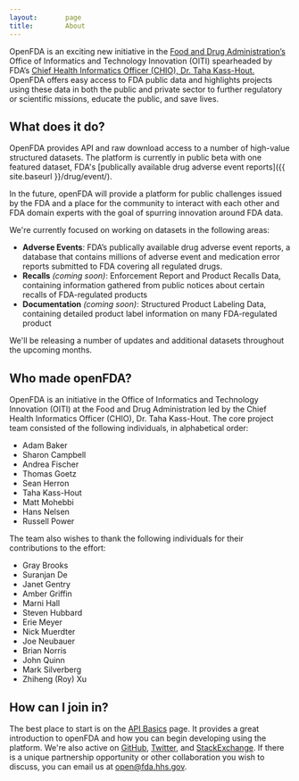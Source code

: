 ```yaml
---
layout:       page
title:        About
---
```


OpenFDA is an exciting new initiative in the [Food and Drug Administration’s](http://www.fda.gov/) Office of Informatics and Technology Innovation (OITI) spearheaded by FDA’s [Chief Health Informatics Officer (CHIO), Dr. Taha Kass-Hout.](http://www.fda.gov/AboutFDA/CentersOffices/ucm349836.htm) OpenFDA offers easy access to FDA public data and highlights projects using these data in both the public and private sector to further regulatory or scientific missions, educate the public, and save lives.

## What does it do?

OpenFDA provides API and raw download access to a number of high-value structured datasets. The platform is currently in public beta with one featured dataset, FDA's [publically available drug adverse event reports]({{ site.baseurl }}/drug/event/).

In the future, openFDA will provide a platform for public challenges issued by the FDA and a place for the community to interact with each other and FDA domain experts with the goal of spurring innovation around FDA data.

We're currently focused on working on datasets in the following areas:

- **Adverse Events**: FDA’s publically available drug adverse event reports, a database that contains millions of adverse event and medication error reports submitted to FDA covering all regulated drugs.
- **Recalls** *(coming soon)*: Enforcement Report and Product Recalls Data, containing information gathered from public notices about certain recalls of FDA-regulated products
- **Documentation** *(coming soon)*: Structured Product Labeling Data, containing detailed product label information on many FDA-regulated product

We'll be releasing a number of updates and additional datasets throughout the upcoming months.

## Who made openFDA?
OpenFDA is an initiative in the Office of Informatics and Technology Innovation (OITI) at the Food and Drug Administration led by the Chief Health Informatics Officer (CHIO), Dr. Taha Kass-Hout. The core project team consisted of the following individuals, in alphabetical order:

- Adam Baker
- Sharon Campbell
- Andrea Fischer
- Thomas Goetz
- Sean Herron
- Taha Kass-Hout
- Matt Mohebbi
- Hans Nelsen
- Russell Power

The team also wishes to thank the following individuals for their contributions to the effort:

- Gray Brooks
- Suranjan De
- Janet Gentry
- Amber Griffin
- Marni Hall
- Steven Hubbard
- Erie Meyer
- Nick Muerdter
- Joe Neubauer
- Brian Norris
- John Quinn
- Mark Silverberg
- Zhiheng (Roy) Xu

## How can I join in?

The best place to start is on the [API Basics]({{site.baseurl}}/api/reference/) page. It provides a great introduction to openFDA and how you can begin developing using the platform. We're also active on [GitHub](https://github.com/fda), [Twitter](https://twitter.com/openFDA), and [StackExchange](http://stackexchange.com/search?q=openfda). If there is a unique partnership opportunity or other collaboration you wish to discuss, you can email us at [open@fda.hhs.gov](mailto:open@fda.hhs.gov).
